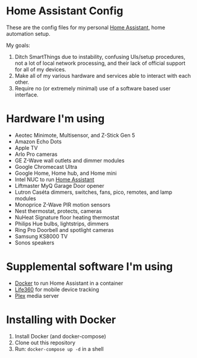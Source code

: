 # Home Assistant Config

These are the config files for my personal [Home Assistant](https://home-assistant.io/), home automation setup.

My goals:

1. Ditch SmartThings due to instability, confusing UIs/setup procedures, not a lot of local network processing, and their lack of official support for all of my devices.
2. Make all of my various hardware and services able to interact with each other.
3. Require no (or extremely minimal) use of a software based user interface.

# Hardware I'm using

* Aeotec Minimote, Multisensor, and Z-Stick Gen 5
* Amazon Echo Dots
* Apple TV
* Arlo Pro cameras
* GE Z-Wave wall outlets and dimmer modules
* Google Chromecast Ultra
* Google Home, Home hub, and Home mini
* Intel NUC to run [Home Assistant](https://home-assistant.io/)
* Liftmaster MyQ Garage Door opener
* Lutron Caséta dimmers, switches, fans, pico, remotes, and lamp modules
* Monoprice Z-Wave PIR motion sensors
* Nest thermostat, protects, cameras
* NuHeat Signature floor heating thermostat
* Philips Hue bulbs, lightstrips, dimmers
* Ring Pro Doorbell and spotlight cameras
* Samsung KS8000 TV
* Sonos speakers

# Supplemental software I'm using

* [Docker](https://www.docker.com/) to run Home Assistant in a container
* [Life360](https://www.life360.com/) for mobile device tracking
* [Plex](https://www.plex.tv/) media server

# Installing with Docker

1. Install Docker (and docker-compose)
1. Clone out this repository
1. Run: `docker-compose up -d` in a shell


